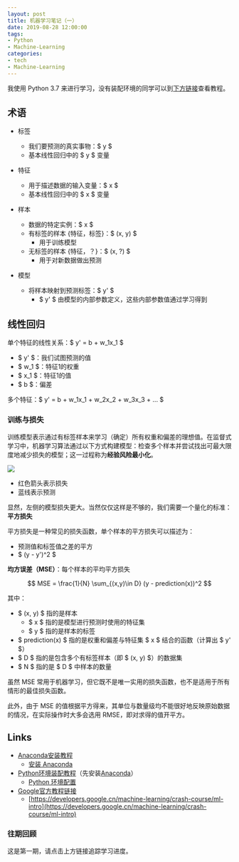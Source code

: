 ```yaml
---
layout: post
title: 机器学习笔记（一）
date: 2019-08-28 12:00:00
tags:
- Python
- Machine-Learning
categories:
- tech
- Machine-Learning
---
```


我使用 Python 3.7 来进行学习，没有装配环境的同学可以到[下方链接](#Links)查看教程。

## 术语

* 标签
  * 我们要预测的真实事物：$ y $
  * 基本线性回归中的 $ y $ 变量
  
* 特征
  * 用于描述数据的输入变量：$ x $
  * 基本线性回归中的 $ x $ 变量

* 样本
  * 数据的特定实例：$ x $
  * 有标签的样本 {特征，标签}：$ (x, y) $
    * 用于训练模型
  * 无标签的样本 {特征，？}：$ (x, ?) $
    * 用于对新数据做出预测

* 模型
  * 将样本映射到预测标签：$ y' $
    * $ y' $ 由模型的内部参数定义，这些内部参数值通过学习得到

## 线性回归

单个特征的线性关系：$ y' = b + w_1x_1 $

* $ y' $：我们试图预测的值
* $ w_1 $：特征1的权重
* $ x_1 $：特征1的值
* $ b $：偏差

多个特征：$ y' = b + w_1x_1 + w_2x_2 + w_3x_3 + ... $

### 训练与损失

训练模型表示通过有标签样本来学习（确定）所有权重和偏差的理想值。在监督式学习中，机器学习算法通过以下方式构建模型：检查多个样本并尝试找出可最大限度地减少损失的模型；这一过程称为**经验风险最小化**。

![][pic-1]

* 红色箭头表示损失
* 蓝线表示预测

显然，左侧的模型损失更大。当然仅仅这样是不够的，我们需要一个量化的标准：**平方损失**

平方损失是一种常见的损失函数，单个样本的平方损失可以描述为：

* 预测值和标签值之差的平方
* $ (y - y')^2 $

**均方误差（MSE）**：每个样本的平均平方损失

$$ MSE = \frac{1}{N} \sum_{(x,y)\in D} (y - prediction(x))^2 $$

其中：

* $ (x, y) $ 指的是样本
  * $ x $ 指的是模型进行预测时使用的特征集
  * $ y $ 指的是样本的标签
* $ prediction(x) $ 指的是权重和偏差与特征集 $ x $ 结合的函数（计算出 $ y' $）
* $ D $ 指的是包含多个有标签样本（即 $ (x, y) $）的数据集
* $ N $ 指的是 $ D $ 中样本的数量

虽然 MSE 常用于机器学习，但它既不是唯一实用的损失函数，也不是适用于所有情形的最佳损失函数。

此外，由于 MSE 的值根据平方得来，其单位与数量级均不能很好地反映原始数据的情况，在实际操作时大多会选用 RMSE，即对求得的值开平方。

## Links

* [Anaconda安装教程](https://wilfredshen.cn/2019/08/26/2019-08-26-%E5%AE%89%E8%A3%85%20Anaconda/)
  * [安装 Anaconda](https://wilfredshen.cn/2019/08/26/2019-08-26-%E5%AE%89%E8%A3%85%20Anaconda/)
* [Python环境装配教程](https://wilfredshen.cn/2019/08/26/2019-08-26-Python%20%E7%8E%AF%E5%A2%83%E9%85%8D%E7%BD%AE/)（先安装[Anaconda](https://wilfredshen.cn/2019/08/26/2019-08-26-%E5%AE%89%E8%A3%85%20Anaconda/)）
  * [Python 环境配置](https://wilfredshen.cn/2019/08/26/2019-08-26-Python%20%E7%8E%AF%E5%A2%83%E9%85%8D%E7%BD%AE/)
* [Google官方教程链接](https://developers.google.cn/machine-learning/crash-course/ml-intro)
  * [https://developers.google.cn/machine-learning/crash-course/ml-intro](https://developers.google.cn/machine-learning/crash-course/ml-intro)

### 往期回顾

这是第一期，请点击上方链接追踪学习进度。

[pic-1]: http://static.wilfredshen.cn/images/%E6%9C%BA%E5%99%A8%E5%AD%A6%E4%B9%A0%E7%AC%94%E8%AE%B0%EF%BC%88%E4%B8%80%EF%BC%89/pic-1.png
